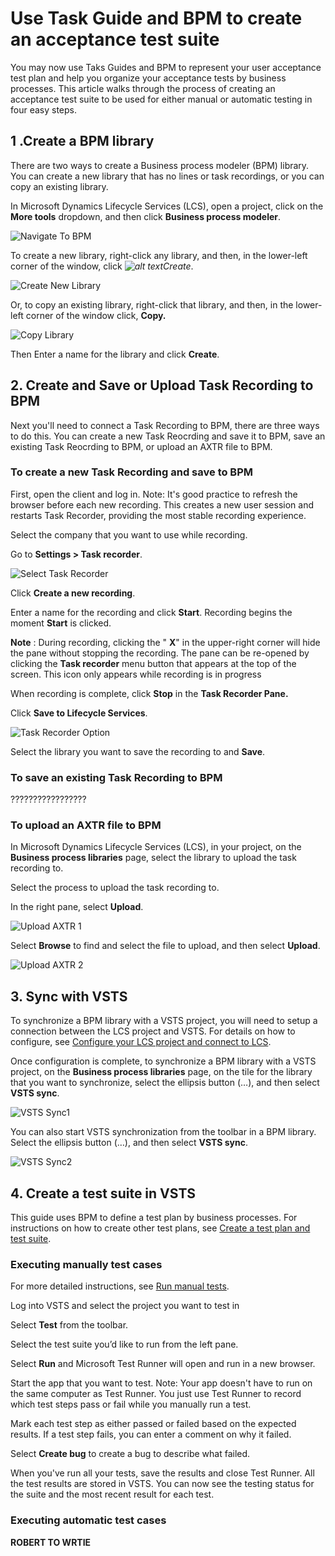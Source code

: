 # Use Task Guide and BPM to create an acceptance test suite

You may now use Taks Guides and BPM to represent your user acceptance test plan and help you organize your acceptance tests by business processes. This article walks through the process of creating an acceptance test suite to be used for either manual or automatic testing in four easy steps.

## 1 .Create a BPM library

There are two ways to create a Business process modeler (BPM) library. You can create a new library that has no lines or task recordings, or you can copy an existing library.

In Microsoft Dynamics Lifecycle Services (LCS), open a project, click on the **More tools** dropdown, and then click **Business process modeler**.

![Navigate To BPM](LINK "Navigate To BPM")

To create a new library, right-click any library, and then, in the lower-left corner of the window, click *![alt text]("")*Create**.

![Create New Library](LINK "Create New Library")

Or, to copy an existing library, right-click that library, and then, in the lower-left corner of the window click, **Copy.**

![Copy Library](LINK "Copy Library")

Then Enter a name for the library and click **Create**.

## 2. Create and Save or Upload Task Recording to BPM

Next you'll need to connect a Task Recording to BPM, there are three ways to do this. You can create a new Task Reocrding and save it to BPM, save an existing Task Reocrding to BPM, or upload an AXTR file to BPM.

### To create a new Task Recording and save to BPM 
First, open the client and log in. Note: It&#39;s good practice to refresh the browser before each new recording. This creates a new user session and restarts Task Recorder, providing the most stable recording experience.

Select the company that you want to use while recording.

Go to **Settings &gt; Task recorder**.

![Select Task Recorder](LINK "Select Task Recorder")

Click **Create a new recording**.

Enter a name for the recording and click **Start**. Recording begins the moment **Start** is clicked.

**Note** : During recording, clicking the &quot; **X**&quot; in the upper-right corner will hide the pane without stopping the recording. The pane can be re-opened by clicking the **Task recorder** menu button that appears at the top of the screen. This icon only appears while recording is in progress

When recording is complete, click **Stop** in the **Task Recorder Pane.**

Click **Save to Lifecycle Services**.

![Task Recorder Option](LINK "Task Recorder Options")

Select the library you want to save the recording to and **Save**.

### To save an existing Task Recording to BPM
?????????????????



### To upload an AXTR file to BPM 

In Microsoft Dynamics Lifecycle Services (LCS), in your project, on the **Business process libraries** page, select the library to upload the task recording to.

Select the process to upload the task recording to.

In the right pane, select **Upload**. 

![Upload AXTR 1](LINK "Upload AXTR 1")

Select **Browse** to find and select the file to upload, and then select **Upload**.

![Upload AXTR 2](LINK "Upload AXTR 2")


## 3. Sync with VSTS   

To synchronize a BPM library with a VSTS project, you will need to setup a connection between the LCS project and VSTS. For details on how to configure, see [Configure your LCS project and connect to LCS](https://docs.microsoft.com/en-us/dynamics365/unified-operations/dev-itpro/lifecycle-services/synchronize-bpm-vsts#configure-your-lcs-project-to-connect-to-vsts). 

Once configuration is complete, to synchronize a BPM library with a VSTS project, on the **Business process libraries** page, on the tile for the library that you want to synchronize, select the ellipsis button (…), and then select **VSTS sync**.

![VSTS Sync1](LINK "VSTS Sync1")

You can also start VSTS synchronization from the toolbar in a BPM library. Select the ellipsis button (…), and then select **VSTS sync**.

![VSTS Sync2](LINK "VSTS Sync2")


## 4. Create a test suite in VSTS

This guide uses BPM to define a test plan by business processes. For instructions on how to create other test plans, see [Create a test plan and test suite](https://docs.microsoft.com/en-us/vsts/manual-test/getting-started/create-a-test-plan).
 

### Executing manually test cases

For more detailed instructions, see [Run manual tests](https://docs.microsoft.com/en-us/vsts/manual-test/getting-started/run-manual-tests).

Log into VSTS and select the project you want to test in

Select **Test** from the toolbar.

Select the test suite you’d like to run from the left pane.

Select **Run** and Microsoft Test Runner will open and run in a new browser. 

Start the app that you want to test. Note: Your app doesn't have to run on the same computer as Test Runner. You just use Test Runner to record which test steps pass or fail while you manually run a test.

Mark each test step as either passed or failed based on the expected results. If a test step fails, you can enter a comment on why it failed.

Select **Create bug** to create a bug to describe what failed.

When you've run all your tests, save the results and close Test Runner. All the test results are stored in VSTS.
You can now see the testing status for the suite and the most recent result for each test. 


### Executing automatic test cases

**ROBERT TO WRTIE**
